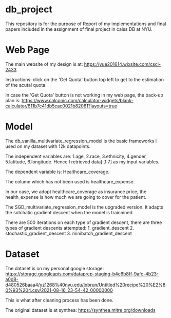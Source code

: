 # db_project

This repository is for the purpose of Report of my implementations and final papers included in the assignment of final project in calss DB at NYU.

# Web Page
The main website of my design is at: https://yue201614.wixsite.com/csci-2433

Instructions: click on the 'Get Quota' button top left to get to the estimation of the acutal quota.

In case the 'Get Quota' button is not working in my web page, the back-up plan is: https://www.calconic.com/calculator-widgets/blank-calculator/611b7c41db5cac0021b82061?layouts=true 

# Model
The db_vanilla_multivariate_regression_model is the basic frameworks I used on my dataset with 12k datapoints. 

The independent variables are: 1.age, 2.race, 3.ethnicity, 4.gender, 5.latitude, 6.longitude. Hence I retrieved data[:,1:7] as my input variables. 

The dependent variable is: Healthcare_coverage. 

The column which has not been used is healthcare_expense. 

In our case, we adopt healthcare_coverage as insurance price, the health_expense is how much we are going to cover for the patient. 

The SGD_multivariate_regression_model is the upgraded version. It adapts the sotchatic gradient descent when the model is trainnined.

There are 500 iterations on each type of gradient descent, there are three types of gradient descents attempted: 1. gradient_descent 2. stochastic_gradient_descent 3. minibatch_gradient_descent


# Dataset
The dataset is on my personal google storage: https://storage.googleapis.com/dataprep-staging-b4c6b8ff-9afc-4b23-a0d8-d480526baaa4/yz1268%40nyu.edu/jobrun/Untitled%20recipe%20%E2%80%93%204.csv/2021-08-16_23-54-42_00000000

This is what after cleaning process has been done.

The original dataset is at synthea: https://synthea.mitre.org/downloads
